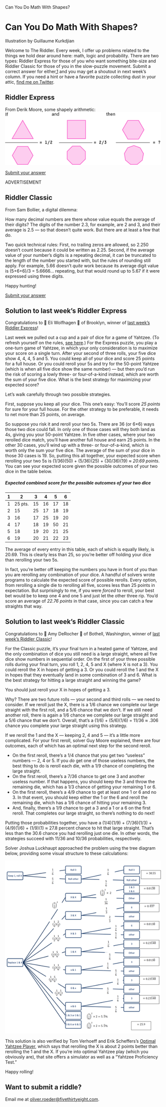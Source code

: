 Can You Do Math With Shapes?

#  Can You Do Math With Shapes?

Illustration by Guillaume Kurkdjian

Welcome to The Riddler. Every week, I offer up problems related to the things we hold dear around here: math, logic and probability. There are two types: Riddler Express for those of you who want something bite-size and Riddler Classic for those of you in the slow-puzzle movement. Submit a correct answer for either,[1](https://fivethirtyeight.com/features/can-you-do-math-with-shapes/?ex_cid=538twitter#fn-1) and you may get a shoutout in next week’s column. If you need a hint or have a favorite puzzle collecting dust in your attic, [find me on Twitter](https://twitter.com/ollie).

## Riddler Express

From Derik Moore, some shapely arithmetic:
![roeder-riddler-0316.png](../_resources/cf82d6d0732dd5ad4eec9a59577f5fd9.png)

[Submit your answer](https://docs.google.com/forms/d/e/1FAIpQLSfqyKue1aExQ_AA70mai7l-kMpWSnctvVpqfKgClOkWdl8XKw/viewform?usp=sf_link)

ADVERTISEMENT

## Riddler Classic

From Sam Bollier, a digital dilemma:

How many decimal numbers are there whose value equals the average of their digits? The digits of the number 2.3, for example, are 2 and 3, and their average is 2.5 — so that doesn’t quite work. But there are at least a few that do.

Two quick technical rules: First, no trailing zeros are allowed, so 2.250 doesn’t count because it could be written as 2.25. Second, if the average value of your number’s digits is a repeating decimal, it can be truncated to the length of the number you started with, but the rules of rounding still apply. For example, 5.66 doesn’t *quite* work because its average digit value is (5+6+6)/3 = 5.6666… repeating, but that would round up to 5.67 if it were expressed using three digits.

Happy hunting!

[Submit your answer](https://docs.google.com/forms/d/e/1FAIpQLSeMHjQTBzr1Ojr5-0o5BySXYiyNseE3CWj-HTmkR15ahAlWxw/viewform?usp=sf_link)

## Solution to last week’s Riddler Express

Congratulations to 👏 Eli Wolfhagen 👏 of Brooklyn, winner of [last week’s Riddler Express](https://fivethirtyeight.com/features/are-you-the-perfect-yahtzee-player/)!

Last week we pulled out a cup and a pair of dice for a game of Yahtzee. (To refresh yourself on the rules, [see here](https://www.hasbro.com/common/documents/dad2af551c4311ddbd0b0800200c9a66/8302F43150569047F57EB8D746BA9D86.pdf).) For the Express puzzle, you play a one-turn game of Yahtzee, in which your only consideration is to maximize your score on a single turn. After your second of three rolls, your five dice show 4, 4, 4, 5 and 5. You could keep all of your dice and score 25 points for a full house. Or you could reroll your 5s and try for the 50-point Yahtzee (which is when all five dice show the same number) — but then you’d run the risk of scoring a lowly three- or four-of-a-kind instead, which are worth the sum of your five dice. What is the best strategy for maximizing your expected score?

Let’s walk carefully through two possible strategies.

First, suppose you keep all your dice. This one’s easy: You’ll score *25 points* for sure for your full house. For the other strategy to be preferable, it needs to net more than 25 points, on average.

So suppose you risk it and reroll your two 5s. There are 36 (or 6×6) ways those two dice could fall. In only one of those cases will they both land as 4s, giving you your 50-point Yahtzee. In five other cases, where your two rerolled dice match, you’ll have another full house and earn 25 points. In the other 30 cases, you’ll wind up with a three- or four-of-a-kind, which is worth only the sum your five dice. The average of the sum of your dice in those 30 cases is 19. So, putting this all together, your expected score when rerolling your two 5s is (1/36)(50) + (5/36)(25) + (30/36)(19) ≈ *20.69 points*. You can see your expected score given the possible outcomes of your two dice in the table below.

##### Expected combined score for the possible outcomes of your two dice

| 1   | 2   | 3   | 4   | 5   | 6   |
| --- | --- | --- | --- | --- | --- |
| 1   | 25 pts. | 15  | 16  | 17  | 18  | 19  |
| 2   | 15  | 25  | 17  | 18  | 19  | 20  |
| 3   | 16  | 17  | 25  | 19  | 20  | 21  |
| 4   | 17  | 18  | 19  | 50  | 21  | 22  |
| 5   | 18  | 19  | 20  | 21  | 25  | 23  |
| 6   | 19  | 20  | 21  | 22  | 23  | 25  |

The average of every entry in this table, each of which is equally likely, is 20.69. This is clearly less than 25, so you’re better off holding your dice than rerolling your two 5s.

In fact, you’re better off keeping the numbers you have in front of you than you are rerolling any combination of your dice. A handful of solvers wrote programs to calculate the expected score of possible rerolls. Every option, from rerolling a single die to rerolling all five, scores less than 25 points in expectation. But surprisingly to me, if you were *forced* to reroll, your best bet would be to keep one 4 and one 5 and just let the other three rip. You’d score an average of *22.76 points* in that case, since you can catch a few straights that way.

## Solution to last week’s Riddler Classic

Congratulations to 👏 Amy DeRocher 👏 of Bothell, Washington, winner of [last week’s Riddler Classic](https://fivethirtyeight.com/features/are-you-the-perfect-yahtzee-player/)!

For the Classic puzzle, it’s your final turn in a heated game of Yahtzee, and the only combination of dice you still need is a large straight, where all five dice show numbers in sequential order. On the first of your three possible rolls during your final turn, you roll 1, 2, 4, 5 and X (where X is not a 3). You could reroll the X in hopes of getting a 3. Or you could reroll the 1 and the X in hopes that they eventually land in some combination of 3 and 6. What is the best strategy for hitting a large straight and winning the game?

You should just reroll your X in hopes of getting a 3.

Why? There are two future rolls — your second and third rolls — we need to consider. If we reroll just the X, there is a 1/6 chance we complete our large straight with the first roll, and a 5/6 chance that we don’t. If we still need another roll, there is again a 1/6 chance we complete our large straight and a 5/6 chance that we don’t. Overall, that’s a (1/6) + (5/6)(1/6) = 11/36 ≈ .306 chance you complete your large straight using this strategy.

If we reroll the 1 and the X — keeping 2, 4 and 5 — it’s a little more complicated. For your first reroll, solver Guy Moore explained, there are four outcomes, each of which has an optimal next step for the second reroll.

- On the first reroll, there’s a 1/4 chance that you get two “useless” numbers — 2, 4 or 5. If you *do* get one of those useless numbers, the best thing to do is reroll each die, with a 1/9 chance of completing the large straight.
- On the first reroll, there’s a 7/36 chance to get one 3 and another useless number. If that happens, you should keep the 3 and throw the remaining die, which has a 1/3 chance of getting your remaining 1 or 6.
- On the first reroll, there’s a 4/9 chance to get at least one 1 or 6 and no 3. In that event, you should keep either the 1 or the 6 and reroll the remaining die, which has a 1/6 chance of hitting your remaining 3.
- And, finally, there’s a 1/9 chance to get a 3 and a 1 or a 6 on the first reroll. That completes our large straight, so there’s nothing to do next!

Putting those probabilities together, you have a (1/4)(1/9) + (7/36)(1/3) + (4/9)(1/6) + (1/9)(1) ≈ 27.8 percent chance to hit that large straight. That’s less than the 30.6 chance you had rerolling just one die. In other words, the strategies succeed with 11/36 and 10/36 probabilities, respectively.

Solver Joshua Luckhaupt approached the problem using the tree diagram below, providing some visual structure to these calculations:

![luckhaupt.png](../_resources/6afeb61a08a3155b57e74349ab114f74.png)

This solution is also verified by Tom Verhoeff and Erik Scheffers’s [Optimal Yahtzee Player](http://www-set.win.tue.nl/~wstomv/misc/yahtzee/osyp.php), which says that rerolling the X is about 2 points better than rerolling the 1 and the X. If you’re into optimal Yahtzee play (which you obviously are), that site offers a simulator as well as a “Yahtzee Proficiency Test.”

Happy rolling!

## Want to submit a riddle?

Email me at oliver.roeder@fivethirtyeight.com.